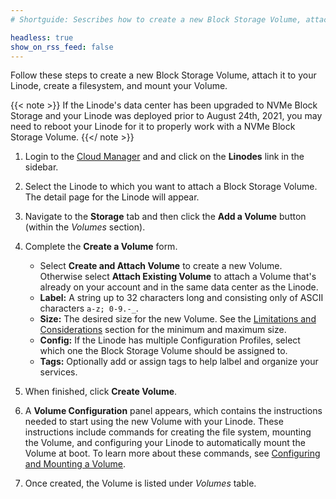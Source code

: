 ```yaml
---
# Shortguide: Sescribes how to create a new Block Storage Volume, attach it to your Linode, create a filesystem, and mount your Volume.

headless: true
show_on_rss_feed: false
---
```


Follow these steps to create a new Block Storage Volume, attach it to your Linode, create a filesystem, and mount your Volume.

{{< note >}}
If the Linode's data center has been upgraded to NVMe Block Storage and your Linode was deployed prior to August 24th, 2021, you may need to reboot your Linode for it to properly work with a NVMe Block Storage Volume.
{{</ note >}}

1.  Login to the [Cloud Manager](https://cloud.linode.com/linodes) and and click on the **Linodes** link in the sidebar.

1.  Select the Linode to which you want to attach a Block Storage Volume. The detail page for the Linode will appear.

1.  Navigate to the **Storage** tab and then click the **Add a Volume** button (within the *Volumes* section).

1.  Complete the **Create a Volume** form.

    - Select **Create and Attach Volume** to create a new Volume. Otherwise select **Attach Existing Volume** to attach a Volume that's already on your account and in the same data center as the Linode.
    - **Label:** A string up to 32 characters long and consisting only of ASCII characters `a-z; 0-9.-_`.
    - **Size:** The desired size for the new Volume. See the [Limitations and Considerations](#limitations-and-considerations) section for the minimum and maximum size.
    - **Config:** If the Linode has multiple Configuration Profiles, select which one the Block Storage Volume should be assigned to.
    - **Tags:** Optionally add or assign tags to help lalbel and organize your services.

1.  When finished, click **Create Volume**.

1.  A **Volume Configuration** panel appears, which contains the instructions needed to start using the new Volume with your Linode. These instructions include commands for creating the file system, mounting the Volume, and configuring your Linode to automatically mount the Volume at boot. To learn more about these commands, see [Configuring and Mounting a Volume](/docs/products/storage/block-storage/guides/configure-volume/).

1.  Once created, the Volume is listed under *Volumes* table.